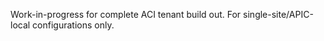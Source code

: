 Work-in-progress for complete ACI tenant build out.  For single-site/APIC-local configurations only.